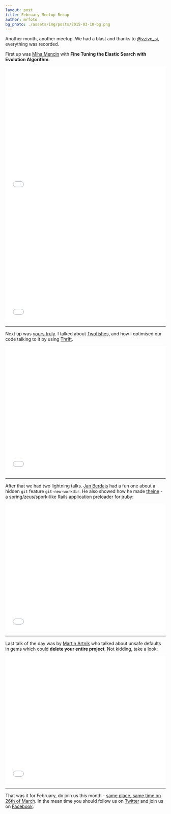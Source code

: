 ```yaml
---
layout: post
title: February Meetup Recap
author: mrfoto
bg_photo: ./assets/img/posts/2015-03-10-bg.png
---
```


Another month, another meetup. We had a blast and thanks to [@vzivo_si](http://www.vzivo.si/), everything was recorded.

First up was [Miha Mencin](https://twitter.com/miha_mencin) with **Fine Tuning the Elastic Search with Evolution Algorithm**:

<iframe height="400" src="//www.youtube.com/embed/9TU11-PBCdc" frameborder="0" style="width:100%" allowfullscreen></iframe>

<iframe height="400" src="//www.slideshare.net/slideshow/embed_code/45643722" frameborder="0" style="width:100%" allowfullscreen></iframe>

***

Next up was [yours truly](https://twitter.com/mr_foto). I talked about [Twofishes](http://twofishes.net/), and how I optimised our code talking to it by using [Thrift](https://thrift.apache.org/).

<iframe height="400" src="//www.youtube.com/embed/XnreZtC87do" frameborder="0"  style="width:100%" allowfullscreen></iframe>

<script async class="speakerdeck-embed" data-id="7df3150316fe490d8557e1e5d5b84799" data-ratio="1.33333333333333" src="//speakerdeck.com/assets/embed.js"></script>

***

After that we had two lightning talks. [Jan Berdajs](https://twitter.com/mrbrdo) had a fun one about a hidden `git` feature `git-new-workdir`. He also showed how he made [theine](https://github.com/mrbrdo/theine) - a spring/zeus/spork-like Rails application preloader for jruby:

<iframe height="400" src="//www.youtube.com/embed/RA_8D2CCGh4" frameborder="0" style="width:100%" allowfullscreen></iframe>

***

Last talk of the day was by [Martin Artnik](https://twitter.com/artto) who talked about unsafe defaults in gems which could **delete your entire project**. Not kidding, take a look:

<iframe height="400" src="//www.youtube.com/embed/FyNDkA9XyvE" frameborder="0" style="width:100%" allowfullscreen></iframe>

***

That was it for February, do join us this month - [same place, same time on 26th of March](http://www.meetup.com/RubySlovenia/events/220784636/). In the mean time you should follow us on [Twitter](https://twitter.com/RubySlovenia) and join us on [Facebook](https://www.facebook.com/groups/RubySlovenia/).
